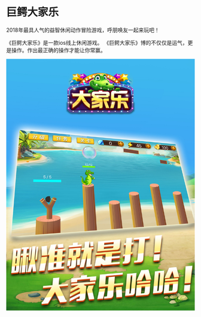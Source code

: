 # 巨鳄大家乐

2018年最具人气的益智休闲动作冒险游戏，呼朋唤友一起来玩吧！

《巨鳄大家乐》是一款ios线上休闲游戏。
《巨鳄大家乐》博的不仅仅是运气，更是操作。作出最正确的操作才能让你常赢。

<img src="logo.jpg">
